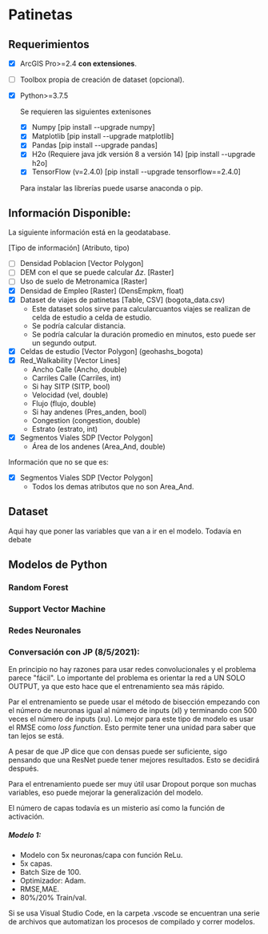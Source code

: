 <!-- LTeX: language=es -->

# **Patinetas**

## **Requerimientos**

-   [x] ArcGIS Pro>=2.4 **con extensiones**.
-   [ ] Toolbox propia de creación de dataset (opcional).
-   [x] Python>=3.7.5

    Se requieren las siguientes extenisones

    -   [x] Numpy [pip install --upgrade numpy]
    -   [x] Matplotlib [pip install --upgrade matplotlib]
    -   [x] Pandas [pip install --upgrade pandas]
    -   [x] H2o (Requiere java jdk versión 8 a versión 14) [pip install --upgrade h2o]
    -   [x] TensorFlow (v=2.4.0) [pip install --upgrade tensorflow==2.4.0]

    Para instalar las librerías puede usarse anaconda o pip.

## **Información Disponible:**

La siguiente información está en la geodatabase.

[Tipo de información] (Atributo, tipo)

-   [ ] Densidad Poblacion [Vector Polygon]
-   [ ] DEM con el que se puede calcular $\Delta z$. [Raster]
-   [ ] Uso de suelo de Metronamica [Raster]
-   [x] Densidad de Empleo [Raster] (DensEmpkm, float)
-   [x] Dataset de viajes de patinetas [Table, CSV] (bogota_data.csv)
    -   Este dataset solos sirve para calcularcuantos viajes se realizan de celda de estudio a celda de estudio.
    -   Se podría calcular distancia.
    -   Se podría calcular la duración promedio en minutos, esto puede ser un segundo output.
-   [x] Celdas de estudio [Vector Polygon] (geohashs_bogota)
-   [x] Red_Walkability [Vector Lines]
    -   Ancho Calle (Ancho, double)
    -   Carriles Calle (Carriles, int)
    -   Si hay SITP (SITP, bool)
    -   Velocidad (vel, double)
    -   Flujo (flujo, double)
    -   Si hay andenes (Pres_anden, bool)
    -   Congestion (congestion, double)
    -   Estrato (estrato, int)
-   [x] Segmentos Viales SDP [Vector Polygon]
    -   Área de los andenes (Area_And, double)

Información que no se que es:

-   [x] Segmentos Viales SDP [Vector Polygon]
    -   Todos los demas atributos que no son Area_And.

## **Dataset**

Aqui hay que poner las variables que van a ir en el modelo. Todavía en debate

<!-- ## <a name="tabla1"></a>Creación de dataset desde ArcGIS

-   Usando el Toolbox crear un archivo csv con la siguiente estructura

    | ID  | SES   | Alimentador | CBD     | Colegios | Estaciones | Parques | Vias    | Salud   |
    | --- | ----- | ----------- | ------- | -------- | ---------- | ------- | ------- | ------- |
    | 1   | MEDIO | 4386.82     | 24977.3 | 2509.01  | 7367.53    | 5804.45 | 1180.76 | 2546.35 |

    El nombre de cada una de las columnas debe coincidir con el mostrado en la tabla anterior para que el modelo funcione.

    EL ID debe ser un identificador numérico entero.

    El SES puede estar entre estos valores ['BAJO','MEDIO','ALTO']

    Las otras columnas son valores con presicion double.

    Las columnas numéricas corresponden a la DISTANCIA EUCLIDEANA PROMEDIO MAS CERCANA desde cada zona de interés (cada celda del raster de metronamica) hasta las capas de interés (Colegios, vias, Estaciones, etc.)

    Con la herramienta de ArcGIS Pro este proceso se realizará de manera automática. Para toda bogotá se requieren por lo menos 2GB de almacenamiento libre en el disco principal, ya que ArcGIS generará archivos temporales de este tamaño.

    Si se usa ArcMap, este procedimiento puede realizarse manualmente. Consume tiempo pero es posible, para ello se siguen los siguientes pasos:

    1. Crear un `fishnet` (Herramienta **Create Fishnet**) con _snap_ al raster de metronamica
    2. Realizar un **Zonal Statistics as Table** del `fishnet` con el raster de metronamica.
    3. Hacer **Join** de la tabla generada con el zonal statistics as table con el `fishnet`. Conserve el **promedio** solamente.
    4. Renombre la columna del join anterior como SES_temp. Puede borrar el resto de columnas.
    5. Realize un **Select** sobre el `fishnet` donde seleccione solamente los que tengan un SES_temp = [1,2,3].
    6. Sobre la `capa resultado del select`
        1. Cree una columna de tipo _string_ y llámela **SES**.
        2. Mediante un **Field Calculator** asigne a la columna los valores "BAJO","MEDIO","ALTO" segun corresponda
        3. Elimine la columna SES_TEMP
    7. Renombre la `capa resultado del select` como `capa base`.
    8. <a name="paso8"></a>Elija una de las capas vector expuestas anteriormente [`Alimentador`, `CBD`, `Colegios`, `Estaciones`, `Parques`, `Vias`, `Salud`].
    9. Cree un **Euclidean Distance** de la `capa que escogió`, configure el _extent_ para que sea igual al _extent_ de la `capa base`. El tamaño de celda se debe tomar << al tamaño de celda del `raster de metronamica`, en general se recomiendan valores entre 5 y 10 metros.
    10. Realize un **Zonal Statistics as Table** del `raster resultado del Euclidean Distance` y la `capa Base`. Conserve solamente el **promedio**.
    11. Realiza un **Join** entre la tabla resultado del Zonal Statistics as Table y la `capa base`. Conserve la columna promedio (las otras columnas no son necesarias) y renombre la columna con el nombre que corresponda según la capa que eligió. Recuerde que los nombres deben coincidir con los especificados en la [Tabla](#tabla1).
    12. Volver al [paso 8](#paso8) y realizar el mismo procedimiento con cada una de las capas.
    13. Exportar la tabla de la capa base csv. Abrirla con un editor (como Excel) y revisar que las columnas tengan los nombres correctos, que los separadores de columnas sean "`,`" y que los separadores decimales sean "`.`"
    14. El archivo csv sera entrada del modelo de Random Forest de Python. -->

## **Modelos de Python**

### **Random Forest**

### **Support Vector Machine**

### **Redes Neuronales**

### Conversación con JP (8/5/2021):

En principio no hay razones para usar redes convolucionales y el problema parece "fácil". Lo importante del problema es orientar la red a UN SOLO OUTPUT, ya que esto hace que el entrenamiento sea más rápido.

Par el entrenamiento se puede usar el método de bisección empezando con el número de neuronas igual al número de inputs (xl) y terminando con 500 veces el número de inputs (xu).
Lo mejor para este tipo de modelo es usar el RMSE como _loss function_. Esto permite tener una unidad para saber que tan lejos se está.

A pesar de que JP dice que con densas puede ser suficiente, sigo pensando que una ResNet puede tener mejores resultados. Esto se decidirá después.

Para el entrenamiento puede ser muy útil usar Dropout porque son muchas variables, eso puede mejorar la generalización del modelo.

El número de capas todavía es un misterio así como la función de activación.

##### Modelo 1:

-   Modelo con 5x neuronas/capa con función ReLu.
-   5x capas.
-   Batch Size de 100.
-   Optimizador: Adam.
-   RMSE,MAE.
-   80%/20% Train/val.

Si se usa Visual Studio Code, en la carpeta .vscode se encuentran una serie de archivos que automatizan los procesos de compilado y correr modelos.

<!--
-   No se necesitan los archivos de entrenamiento
-   Para correr el modelo se puede correr el siguiente comando:

    ```console
    >python predecir.py -i "path_to_input_file.csv" -o "path_to_output_file.csv"
    ```

    Para que funcione el archivo `predecir.py` y los archivos `ModeloValor.zip`, `ModeloDensidad.zip` deben estar en la misma carpeta.

    Los resultados del modelo de Python pueden usarse en ArcGIS importandolos como tabla y posteriormente realizando un **Join**. El atributo en común será el `OBJECTID` o `OID` o `ID`. -->
